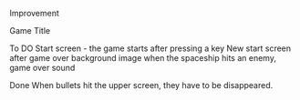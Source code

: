 Improvement

Game Title



To DO
Start screen - the game starts after pressing a key
New start screen after game over
background image 
when the spaceship hits an enemy, game over
sound

Done
When bullets hit the upper screen, they have to be disappeared. 